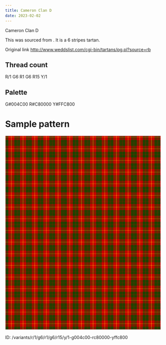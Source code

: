 ```yaml
---
title: Cameron Clan D
date: 2023-02-02
---
```

Cameron Clan D

This was sourced from <no value>.  It is a 6 stripes tartan.

Original link http://www.weddslist.com/cgi-bin/tartans/pg.pl?source=rb

## Thread count
R/1 G6 R1 G6 R15 Y/1

## Palette
G#004C00 R#C80000 Y#FFC800

# Sample pattern

![Tartan detail](tartan.png "R/1 G6 R1 G6 R15 Y/1 tartan")

ID: /variants/r/1/g6/r1/g6/r15/y/1-g004c00-rc80000-yffc800